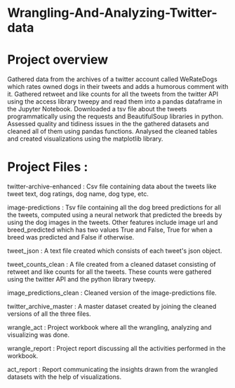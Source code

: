 # Wrangling-And-Analyzing-Twitter-data

# Project overview

Gathered data from the archives of a twitter account called WeRateDogs which rates owned dogs in their tweets and adds a humorous comment with it. Gathered retweet and like counts for all the tweets from the twitter API using the access library tweepy and read them into a pandas dataframe in the Jupyter Notebook. Downloaded a tsv file about the tweets programmatically using the requests and BeautifulSoup libraries in python. Assessed quality and tidiness issues in the the gathered datasets and cleaned all of them using pandas functions. Analysed the cleaned tables and created visualizations using the matplotlib library.


# Project Files :

twitter-archive-enhanced : Csv file containing data about the tweets like tweet text, dog ratings, dog name, dog type, etc.

image-predictions : Tsv file containing all the dog breed predictions for all the tweets, computed using a neural network that predicted the breeds by using the dog images in the tweets. Other features include image url and breed_predicted which has two values True and False, True for when a breed was predicted and False if otherwise.

tweet_json : A text file created which consists of each tweet's json object.

tweet_counts_clean : A file created from a cleaned dataset consisting of retweet and like counts for all the tweets. These counts were gathered using the twitter API and the python library tweepy.

image_predictions_clean : Cleaned version of the image-predictions file.

twitter_archive_master : A master dataset created by joining the cleaned versions of all the three files.

wrangle_act : Project workbook where all the wrangling, analyzing and visualizing was done.

wrangle_report : Project report discussing all the activities performed in the workbook.

act_report : Report communicating the insights drawn from the wrangled datasets with the help of visualizations.

